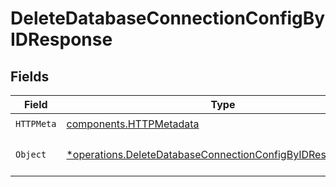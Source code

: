 # DeleteDatabaseConnectionConfigByIDResponse


## Fields

| Field                                                                                                                                   | Type                                                                                                                                    | Required                                                                                                                                | Description                                                                                                                             |
| --------------------------------------------------------------------------------------------------------------------------------------- | --------------------------------------------------------------------------------------------------------------------------------------- | --------------------------------------------------------------------------------------------------------------------------------------- | --------------------------------------------------------------------------------------------------------------------------------------- |
| `HTTPMeta`                                                                                                                              | [components.HTTPMetadata](../../models/components/httpmetadata.md)                                                                      | :heavy_check_mark:                                                                                                                      | N/A                                                                                                                                     |
| `Object`                                                                                                                                | [*operations.DeleteDatabaseConnectionConfigByIDResponseBody](../../models/operations/deletedatabaseconnectionconfigbyidresponsebody.md) | :heavy_minus_sign:                                                                                                                      | a list of DatabaseConnectionConfig objects                                                                                              |